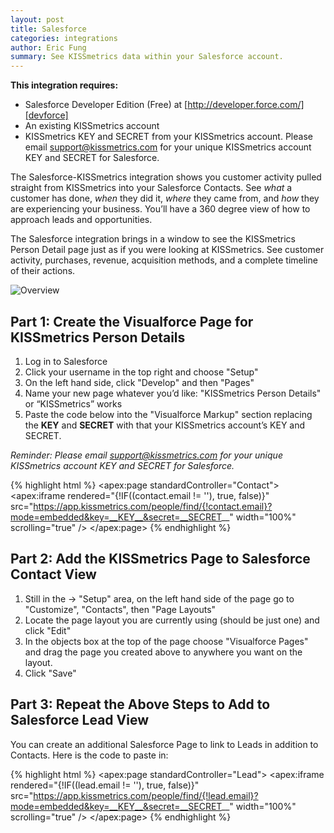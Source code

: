 ```yaml
---
layout: post
title: Salesforce
categories: integrations
author: Eric Fung
summary: See KISSmetrics data within your Salesforce account.
---
```

**This integration requires:**

* Salesforce Developer Edition (Free) at [http://developer.force.com/][devforce]
* An existing KISSmetrics account
* KISSmetrics KEY and SECRET from your KISSmetrics account. Please email [support@kissmetrics.com][request] for your unique KISSmetrics account KEY and SECRET for Salesforce.

The Salesforce-KISSmetrics integration shows you customer activity pulled straight from KISSmetrics into your Salesforce Contacts. See *what* a customer has done, *when* they did it, *where* they came from, and *how* they are experiencing your business. You’ll have a 360 degree view of how to approach leads and opportunities.

The Salesforce integration brings in a window to see the KISSmetrics Person Detail page just as if you were looking at KISSmetrics. See customer activity, purchases, revenue, acquisition methods, and a complete timeline of their actions.

![Overview][ssoverview]

## Part 1: Create the Visualforce Page for KISSmetrics Person Details

1. Log in to Salesforce
2. Click your username in the top right and choose "Setup"
3. On the left hand side, click "Develop" and then "Pages"
4. Name your new page whatever you’d like: "KISSmetrics Person Details" or “KISSmetrics” works
5. Paste the code below into the "Visualforce Markup" section replacing the __KEY__ and __SECRET__ with that your KISSmetrics account’s KEY and SECRET.

*Reminder: Please email [support@kissmetrics.com][request] for your unique KISSmetrics account KEY and SECRET for Salesforce.*

{% highlight html %}
<apex:page standardController="Contact">
  <apex:iframe
    rendered="{!IF((contact.email != ''), true, false)}"
    src="https://app.kissmetrics.com/people/find/{!contact.email}?mode=embedded&key=__KEY__&secret=__SECRET__"
    width="100%"
    scrolling="true"
  />
</apex:page>
{% endhighlight %}

## Part 2: Add the KISSmetrics Page to Salesforce Contact View

1. Still in the <username> -> "Setup" area, on the left hand side of the page go to "Customize", "Contacts", then "Page Layouts"
2. Locate the page layout you are currently using (should be just one) and click "Edit"
3. In the objects box at the top of the page choose "Visualforce Pages" and drag the page you created above to anywhere you want on the layout.
4. Click "Save"

## Part 3: Repeat the Above Steps to Add to Salesforce Lead View

You can create an additional Salesforce Page to link to Leads in addition to Contacts. Here is the code to paste in:

{% highlight html %}
<apex:page standardController="Lead">
  <apex:iframe rendered="{!IF((lead.email != ''), true, false)}" src="https://app.kissmetrics.com/people/find/{!lead.email}?mode=embedded&key=__KEY__&secret=__SECRET__" width="100%" scrolling="true" /> 
</apex:page>
{% endhighlight %}

[devforce]: http://developer.force.com/
[request]: mailto:support@kissmetrics.com?subject=%5BSalesforce%5D%20Requesting%20Access

[ssoverview]: https://s3.amazonaws.com/kissmetrics-support-files/assets/integrations/salesforce/overview.png